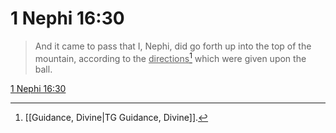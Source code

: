 # 1 Nephi 16:30

> And it came to pass that I, Nephi, did go forth up into the top of the mountain, according to the <u>directions</u>[^a] which were given upon the ball.

[1 Nephi 16:30](https://www.churchofjesuschrist.org/study/scriptures/bofm/1-ne/16?lang=eng&id=p30#p30)


[^a]: [[Guidance, Divine|TG Guidance, Divine]].  
